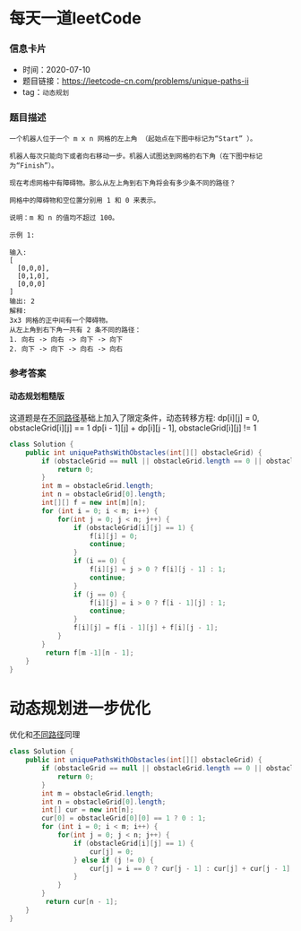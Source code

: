 # 每天一道leetCode

### 信息卡片

- 时间：2020-07-10
- 题目链接：https://leetcode-cn.com/problems/unique-paths-ii
- tag：`动态规划`

### 题目描述

```
一个机器人位于一个 m x n 网格的左上角 （起始点在下图中标记为“Start” ）。

机器人每次只能向下或者向右移动一步。机器人试图达到网格的右下角（在下图中标记为“Finish”）。

现在考虑网格中有障碍物。那么从左上角到右下角将会有多少条不同的路径？

网格中的障碍物和空位置分别用 1 和 0 来表示。

说明：m 和 n 的值均不超过 100。

示例 1:

输入:
[
  [0,0,0],
  [0,1,0],
  [0,0,0]
]
输出: 2
解释:
3x3 网格的正中间有一个障碍物。
从左上角到右下角一共有 2 条不同的路径：
1. 向右 -> 向右 -> 向下 -> 向下
2. 向下 -> 向下 -> 向右 -> 向右

```

### 参考答案

#### 动态规划粗糙版
这道题是在[不同路径](https://github.com/andyssder/leetcode/blob/master/20200708-%E4%B8%8D%E5%90%8C%E8%B7%AF%E5%BE%84.md)基础上加入了限定条件，动态转移方程:
dp[i][j] = 0, obstacleGrid[i][j] == 1
           dp[i - 1][j] + dp[i][j - 1], obstacleGrid[i][j] != 1

```java
class Solution {
    public int uniquePathsWithObstacles(int[][] obstacleGrid) {
        if (obstacleGrid == null || obstacleGrid.length == 0 || obstacleGrid[0].length == 0) {
            return 0;
        }
        int m = obstacleGrid.length;
        int n = obstacleGrid[0].length;
        int[][] f = new int[m][n];
        for (int i = 0; i < m; i++) {
            for(int j = 0; j < n; j++) {
                if (obstacleGrid[i][j] == 1) {
                    f[i][j] = 0;
                    continue;
                }
                if (i == 0) {
                    f[i][j] = j > 0 ? f[i][j - 1] : 1;
                    continue;
                }
                if (j == 0) {
                    f[i][j] = i > 0 ? f[i - 1][j] : 1;
                    continue;
                }
                f[i][j] = f[i - 1][j] + f[i][j - 1];
            }
        }
         return f[m -1][n - 1];
    }
}
```

# 动态规划进一步优化
优化和[不同路径](https://github.com/andyssder/leetcode/blob/master/20200708-%E4%B8%8D%E5%90%8C%E8%B7%AF%E5%BE%84.md)同理

```java
class Solution {
    public int uniquePathsWithObstacles(int[][] obstacleGrid) {
        if (obstacleGrid == null || obstacleGrid.length == 0 || obstacleGrid[0].length == 0) {
            return 0;
        }
        int m = obstacleGrid.length;
        int n = obstacleGrid[0].length;
        int[] cur = new int[n];
        cur[0] = obstacleGrid[0][0] == 1 ? 0 : 1;
        for (int i = 0; i < m; i++) {
            for(int j = 0; j < n; j++) {
                if (obstacleGrid[i][j] == 1) {
                    cur[j] = 0;
                } else if (j != 0) {
                    cur[j] = i == 0 ? cur[j - 1] : cur[j] + cur[j - 1];
                }
            }
        }
         return cur[n - 1];
    }
}
```
